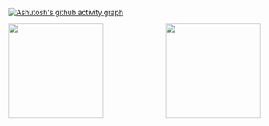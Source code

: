 [![Ashutosh's github activity graph](https://github-readme-activity-graph.vercel.app/graph?username=elSolitarioJorge&theme=material-palenight)](https://github.com/elSolitarioJorge/github-readme-activity-graph)

<p float="left" >
  <img height="190" src="https://github-readme-stats.vercel.app/api?username=elSolitarioJorge&show_icons=true&theme=material-palenight&count_private=true&include_all_commits=true" />
  <img align="right" height="190" src="https://github-readme-stats.vercel.app/api/top-langs/?username=elSolitarioJorge&theme=material-palenight&layout=compact&langs_count=8" />
</p>
